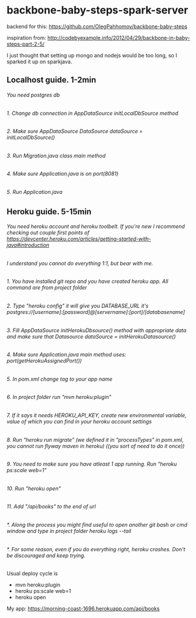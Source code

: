 # backbone-baby-steps-spark-server

backend for this:
https://github.com/OlegPahhomov/backbone-baby-steps

inspiration from:
http://codebyexample.info/2012/04/29/backbone-in-baby-steps-part-2-5/

I just thought that setting up mongo and nodejs would be too long, so I sparked it up on sparkjava.


## Localhost guide. 1-2min
###### You need postgres db
###### 1. Change db connection in AppDataSource initLocalDbSource method
###### 2. Make sure AppDataSource DataSource dataSource = initLocalDbSource()
###### 3. Run Migration.java class main method
###### 4. Make sure Application.java is on port(8081)
###### 5. Run Application.java


## Heroku guide. 5-15min
###### You need heroku account and heroku toolbelt. If you're new I recommend checking out couple first points of https://devcenter.heroku.com/articles/getting-started-with-java#introduction
###### I understand you cannot do everything 1:1, but bear with me.
###### 1. You have installed git repo and you have created heroku app. All command are from project folder
###### 2. Type "heroku config" it will give you DATABASE_URL it's postgres://[username]:[password]@[servername]:[port]/[databasename]
###### 3. Fill AppDataSource initHerokuDbsource() method with appropriate data and make sure that Datasource dataSource = initHerokuDatasource()
###### 4. Make sure Application.java main method uses: port(getHerokuAssignedPort())
###### 5. In pom.xml change <appName> tag to your app name
###### 6. In project folder run "mvn heroku:plugin"
###### 7. If it says it needs HEROKU_API_KEY, create new environmental variable, value of which you can find in your heroku account settings
###### 8. Run "heroku run migrate" (we defined it in "processTypes" in pom.xml, you cannot run flyway maven in heroku)  ((you sort of need to do it once))
###### 9. You need to make sure you have atleast 1 app running. Run "heroku ps:scale web=1"
###### 10. Run "heroku open"
###### 11. Add "/api/books" to the end of url

###### *. Along the process you might find useful to open another git bash or cmd window and type in project folder heroku logs --tail
###### *. For some reason, even if you do everything right, heroku crashes. Don't be discouraged and keep trying.

Usual deploy cycle is
* mvn heroku:plugin
* heroku ps:scale web=1
* heroku open

My app: https://morning-coast-1696.herokuapp.com/api/books